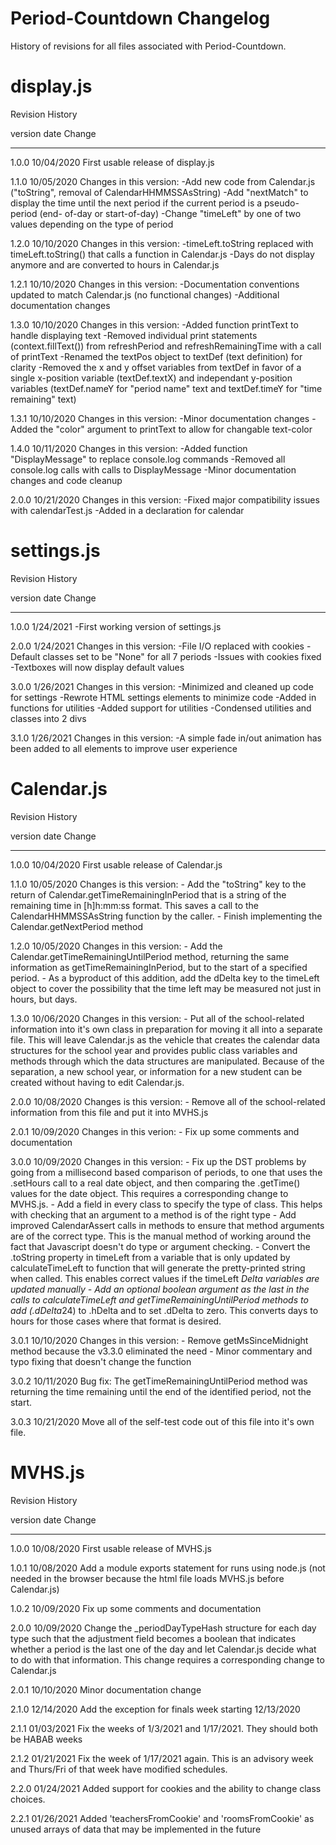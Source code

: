 # Period-Countdown Changelog
History of revisions for all files associated with Period-Countdown.


# display.js
 Revision History

  version    date                     Change
  ------- ----------  --------------------------------------------------------
  1.0.0   10/04/2020  First usable release of display.js

  1.1.0   10/05/2020  Changes in this version:
                          -Add new code from Calendar.js ("toString", removal
                          of CalendarHHMMSSAsString)
                          -Add "nextMatch" to display the time until the next
                          period if the current period is a pseudo-period (end-
                          of-day or start-of-day)
                              -Change "timeLeft" by one of two values depending
                              on the type of period
 
 1.2.0    10/10/2020  Changes in this version:
                          -timeLeft.toString replaced with timeLeft.toString()
                          that calls a function in Calendar.js
                          -Days do not display anymore and are converted to hours
                          in Calendar.js

 1.2.1    10/10/2020  Changes in this version:
                          -Documentation conventions updated to match Calendar.js
                          (no functional changes)
                          -Additional documentation changes

 1.3.0    10/10/2020  Changes in this version:
                          -Added function printText to handle displaying text
                          -Removed individual print statements (context.fillText())
                          from refreshPeriod and refreshRemainingTime with a call of
                          printText
                          -Renamed the textPos object to textDef (text definition) for
                          clarity
                          -Removed the x and y offset variables from textDef in favor of
                          a single x-position variable (textDef.textX) and independant
                          y-position variables (textDef.nameY for "period name" text and
                          textDef.timeY for "time remaining" text)

 1.3.1    10/10/2020  Changes in this version:
                          -Minor documentation changes
                          -Added the "color" argument to printText to allow for changable
                          text-color

 1.4.0    10/11/2020  Changes in this version:
                          -Added function "DisplayMessage" to replace console.log commands
                          -Removed all console.log calls with calls to DisplayMessage
                          -Minor documentation changes and code cleanup

 2.0.0    10/21/2020  Changes in this version:
                          -Fixed major compatibility issues with calendarTest.js
                          -Added in a declaration for calendar


# settings.js
 Revision History

  version    date                     Change
  ------- ----------  --------------------------------------------------------
  1.0.0   1/24/2021   -First working version of settings.js

  2.0.0   1/24/2021   Changes in this version:
                        -File I/O replaced with cookies
                        -Default classes set to be "None" for all 7 periods
                        -Issues with cookies fixed
                        -Textboxes will now display default values

  3.0.0    1/26/2021   Changes in this version:
                        -Minimized and cleaned up code for settings
                        -Rewrote HTML settings elements to minimize code
                        -Added in functions for utilities
                        -Added support for utilities
                        -Condensed utilities and classes into 2 divs

  3.1.0    1/26/2021   Changes in this version:
                        -A simple fade in/out animation has been added to all
                         elements to improve user experience


# Calendar.js
 Revision History

  version    date                     Change
  ------- ----------  --------------------------------------------------------
  1.0.0   10/04/2020  First usable release of Calendar.js

  1.1.0   10/05/2020  Changes is this version:
                       - Add the "toString" key to the return of Calendar.getTimeRemainingInPeriod
                         that is a string of the remaining time in [h]h:mm:ss format.
                         This saves a call to the CalendarHHMMSSAsString function
                         by the caller.
                       - Finish implementing the Calendar.getNextPeriod method

  1.2.0   10/05/2020  Changes in this version:
                       - Add the Calendar.getTimeRemainingUntilPeriod method,
                         returning the same information as getTimeRemainingInPeriod,
                         but to the start of a specified period.
                       - As a byproduct of this addition, add the dDelta key to
                         the timeLeft object to cover the possibility that the
                         time left may be measured not just in hours, but days.

  1.3.0   10/06/2020  Changes in this version:
                       - Put all of the school-related information into it's
                         own class in preparation for moving it all into a
                         separate file. This will leave Calendar.js as the
                         vehicle that creates the calendar data structures for
                         the school year and provides public class variables and
                         methods through which the data structures are manipulated.
                         Because of the separation, a new school year, or information
                         for a new student can be created without having to
                         edit Calendar.js.

  2.0.0   10/08/2020  Changes is this version:
                       - Remove all of the school-related information from this
                         file and put it into MVHS.js

  2.0.1   10/09/2020  Changes in this verion:
                       - Fix up some comments and documentation

  3.0.0   10/09/2020  Changes in this version:
                       - Fix up the DST problems by going from a millisecond
                         based comparison of periods, to one that uses
                         the .setHours call to a real date object, and then
                         comparing the .getTime() values for the date object.
                         This requires a corresponding change to MVHS.js.
                       - Add a field in every class to specify the type of class.
                         This helps with checking that an argument to a method
                         is of the right type
                       - Add improved CalendarAssert calls in methods to
                         ensure that method arguments are of the correct type.
                         This is the manual method of working around the fact
                         that Javascript doesn't do type or argument checking.
                       - Convert the .toString property in timeLeft from a
                         variable that is only updated by calculateTimeLeft to
                         function that will generate the pretty-printed string
                         when called. This enables correct values if the
                         timeLeft *Delta variables are updated manually
                       - Add an optional boolean argument as the last in the
                         calls to calculateTimeLeft and getTimeRemainingUntilPeriod
                         methods to add (.dDelta*24) to .hDelta and to set
                         .dDelta to zero. This converts days to hours for those
                         cases where that format is desired.

  3.0.1   10/10/2020   Changes in this version:
                        - Remove getMsSinceMidnight method because the v3.3.0
                          eliminated the need
                        - Minor commentary and typo fixing that doesn't change
                          the function

  3.0.2   10/11/2020   Bug fix: The getTimeRemainingUntilPeriod method was
                       returning the time remaining until the end of the
                       identified period, not the start.

  3.0.3   10/21/2020   Move all of the self-test code out of this file into
                       it's own file.


# MVHS.js
 Revision History

  version    date                     Change
  ------- ----------  --------------------------------------------------------
  1.0.0   10/08/2020  First usable release of MVHS.js

  1.0.1   10/08/2020  Add a module exports statement for runs using node.js
                      (not needed in the browser because the html file loads
                      MVHS.js before Calendar.js)

  1.0.2   10/09/2020  Fix up some comments and documentation

  2.0.0   10/09/2020  Change the _periodDayTypeHash structure for each day
                      type such that the adjustment field becomes a boolean
                      that indicates whether a period is the last one of the
                      day and let Calendar.js decide what to do with that
                      information. This change requires a corresponding change
                      to Calendar.js

  2.0.1   10/10/2020  Minor documentation change

  2.1.0   12/14/2020  Add the exception for finals week starting 12/13/2020

  2.1.1   01/03/2021  Fix the weeks of 1/3/2021 and 1/17/2021. They should both
                      be HABAB weeks

  2.1.2   01/21/2021  Fix the week of 1/17/2021 again. This is an advisory week
                      and Thurs/Fri of that week have modified schedules.

  2.2.0   01/24/2021  Added support for cookies and the ability to change class
                      choices.

  2.2.1   01/26/2021  Added 'teachersFromCookie' and 'roomsFromCookie' as unused
                      arrays of data that may be implemented in the future
